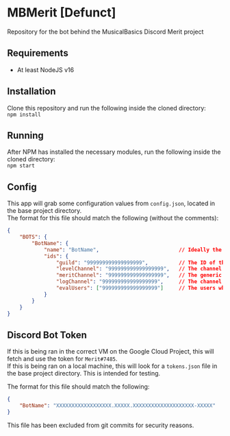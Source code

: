 # MBMerit [Defunct]
Repository for the bot behind the MusicalBasics Discord Merit project

## Requirements
- At least NodeJS v16

## Installation
Clone this repository and run the following inside the cloned directory:  
`npm install`

## Running
After NPM has installed the necessary modules, run the following inside the cloned directory:  
`npm start`

## Config
This app will grab some configuration values from `config.json`, located in the base project directory.  
The format for this file should match the following (without the comments):  
```json
{
    "BOTS": {
        "BotName": {
            "name": "BotName",                          // Ideally the same as the parent value
            "ids": {
                "guild": "999999999999999999",          // The ID of the guild/server to base operations on
                "levelChannel": "999999999999999999",   // The channel to receive level updates from if using Mee6
                "meritChannel": "999999999999999999",   // The generic merit channel for sending voting polls
                "logChannel": "999999999999999999",     // The channel to send logs to via repl.log, primarily for testing
                "evalUsers": ["999999999999999999"]     // The users who should be allowed to run eval() commands (dangerous)
            }
        }
    }
}
```

## Discord Bot Token
If this is being ran in the correct VM on the Google Cloud Project, this will fetch and use the token for `Merit#7485`.  
If this is being ran on a local machine, this will look for a `tokens.json` file in the base project directory. This is intended for testing.

The format for this file should match the following:  
```json
{
    "BotName": "XXXXXXXXXXXXXXXXXX.XXXXX.XXXXXXXXXXXXXXXXXXXX-XXXXX"
}
```  
This file has been excluded from git commits for security reasons.
